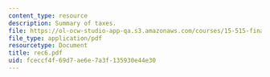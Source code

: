 ```yaml
---
content_type: resource
description: Summary of taxes.
file: https://ol-ocw-studio-app-qa.s3.amazonaws.com/courses/15-515-financial-accounting-fall-2003/fceccf4f69d7ae6e7a3f135930e44e30_rec6.pdf
file_type: application/pdf
resourcetype: Document
title: rec6.pdf
uid: fceccf4f-69d7-ae6e-7a3f-135930e44e30
---
```

